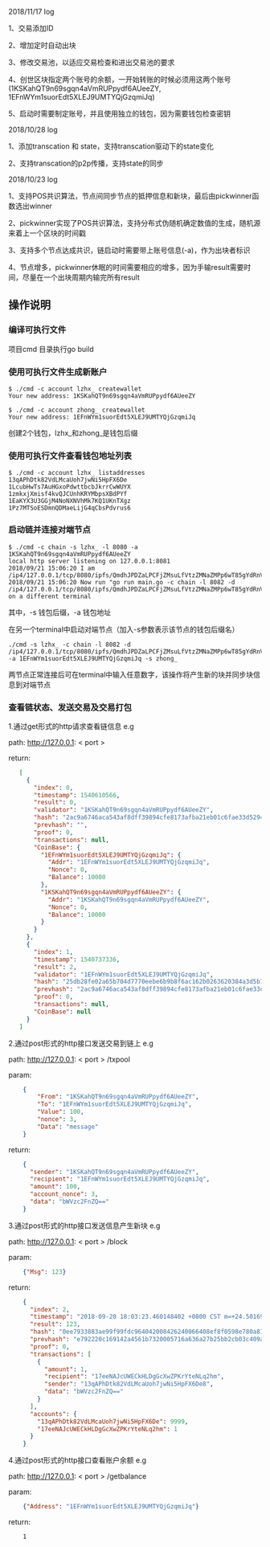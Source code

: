2018/11/17 log

1、交易添加ID

2、增加定时自动出块

3、修改交易池，以适应交易检查和进出交易池的要求

4、创世区块指定两个账号的余额，一开始转账的时候必须用这两个账号(1KSKahQT9n69sgqn4aVmRUPpydf6AUeeZY, 1EFnWYm1suorEdt5XLEJ9UMTYQjGzqmiJq)

5、启动时需要制定账号，并且使用独立的钱包，因为需要钱包检查密钥


2018/10/28 log

1、添加transcation 和 state，支持transcation驱动下的state变化

2、支持transcation的p2p传播，支持state的同步

2018/10/23 log

1、支持POS共识算法，节点间同步节点的抵押信息和新块，最后由pickwinner函数选出winner

2、pickwinner实现了POS共识算法，支持分布式伪随机确定数值的生成，随机源来着上一个区块的时间戳

3、支持多个节点达成共识，链启动时需要带上账号信息(-a)，作为出块者标识

4、节点增多，pickwinner休眠的时间需要相应的增多，因为手输result需要时间，尽量在一个出块周期内输完所有result

## 操作说明


### 编译可执行文件
项目cmd 目录执行go build


### 使用可执行文件生成新账户
```shell script
$ ./cmd -c account lzhx_ createwallet
Your new address: 1KSKahQT9n69sgqn4aVmRUPpydf6AUeeZY

$ ./cmd -c account zhong_ createwallet
Your new address: 1EFnWYm1suorEdt5XLEJ9UMTYQjGzqmiJq
```
创建2个钱包，lzhx_和zhong_是钱包后缀

### 使用可执行文件查看钱包地址列表
```shell script
$ ./cmd -c account lzhx_ listaddresses  
13qAPhDtk82VdLMcaUoh7jwNi5HpFX6De 
1LcubHwTs7AuHGxoPdwttbcbJkrrCwWUYX 
1zmkxjXmisf4kvQJCUnhKRYMbpsXBdPYf 
1EaKYX3U3GGjM4NoNXNVhMk7KQ1UKnTXgz 
1Pz7MTSoESDmnQDMaeLijG4qCbsPdvrus6 
```


### 启动链并连接对端节点
```shell script
$ ./cmd -c chain -s lzhx_ -l 8080 -a 1KSKahQT9n69sgqn4aVmRUPpydf6AUeeZY
local http server listening on 127.0.0.1:8081
2018/09/21 15:06:20 I am /ip4/127.0.0.1/tcp/8080/ipfs/QmdhJPDZaLPCFjZMsuLfVtzZMNaZMPp6wT85gYdRnVcppj
2018/09/21 15:06:20 Now run "go run main.go -c chain -l 8082 -d /ip4/127.0.0.1/tcp/8080/ipfs/QmdhJPDZaLPCFjZMsuLfVtzZMNaZMPp6wT85gYdRnVcppj" on a different terminal
```
其中，-s 钱包后缀，-a 钱包地址

在另一个terminal中启动对端节点（加入-s参数表示该节点的钱包后缀名）
```shell script
./cmd -s lzhx_ -c chain -l 8082 -d /ip4/127.0.0.1/tcp/8080/ipfs/QmdhJPDZaLPCFjZMsuLfVtzZMNaZMPp6wT85gYdRnVcppj -a 1EFnWYm1suorEdt5XLEJ9UMTYQjGzqmiJq -s zhong_
```

两节点正常连接后可在terminal中输入任意数字，该操作将产生新的块并同步块信息到对端节点

### 查看链状态、发送交易及交易打包

1.通过get形式的http请求查看链信息
e.g

path: http://127.0.0.1: &lt; port &gt;

return:
```json
   [
     {
       "index": 0,
       "timestamp": 1540610566,
       "result": 0,
       "validator": "1KSKahQT9n69sgqn4aVmRUPpydf6AUeeZY",
       "hash": "2ac9a6746aca543af8dff39894cfe8173afba21eb01c6fae33d52947222855ef",
       "prevhash": "",
       "proof": 0,
       "transactions": null,
       "CoinBase": {
         "1EFnWYm1suorEdt5XLEJ9UMTYQjGzqmiJq": {
           "Addr": "1EFnWYm1suorEdt5XLEJ9UMTYQjGzqmiJq",
           "Nonce": 0,
           "Balance": 10000
         },
         "1KSKahQT9n69sgqn4aVmRUPpydf6AUeeZY": {
           "Addr": "1KSKahQT9n69sgqn4aVmRUPpydf6AUeeZY",
           "Nonce": 0,
           "Balance": 10000
         }
       }
     },
     {
       "index": 1,
       "timestamp": 1540737336,
       "result": 2,
       "validator": "1EFnWYm1suorEdt5XLEJ9UMTYQjGzqmiJq",
       "hash": "25db28fe02a65b704d7770eebe6b9b8f6ac162b0263620384a3d5b75974f0cb1",
       "prevhash": "2ac9a6746aca543af8dff39894cfe8173afba21eb01c6fae33d52947222855ef",
       "proof": 0,
       "transactions": null,
       "CoinBase": null
     }
   ]
```


2.通过post形式的http接口发送交易到链上
e.g

path:   http://127.0.0.1: &lt; port &gt; /txpool

param:

```json
    {
        "From": "1KSKahQT9n69sgqn4aVmRUPpydf6AUeeZY",
        "To": "1EFnWYm1suorEdt5XLEJ9UMTYQjGzqmiJq",
        "Value": 100,
        "nonce": 3,
        "Data": "message"
    }
```

return:
```json
    {
      "sender": "1KSKahQT9n69sgqn4aVmRUPpydf6AUeeZY",
      "recipient": "1EFnWYm1suorEdt5XLEJ9UMTYQjGzqmiJq",
      "amount": 100,
      "account_nonce": 3,
      "data": "bWVzc2FnZQ=="
    }
```



3.通过post形式的http接口发送信息产生新块
e.g

path:   http://127.0.0.1: &lt; port &gt; /block

param:

```json
    {"Msg": 123}
```

return:
```json
    {
      "index": 2,
      "timestamp": "2018-09-20 18:03:23.460148402 +0800 CST m=+24.501698347",
      "result": 123,
      "hash": "0ee7933883ae99f99fdc964042008426240066408ef8f0598e780a8158202f68",
      "prevhash": "e792220c169142a4561b7320005716a636a27b25bb2cb03c409a20ef64037d53",
      "proof": 0,
      "transactions": [
        {
          "amount": 1,
          "recipient": "17eeNAJcUWECkHLDgGcXwZPKrYteNLq2hm",
          "sender": "13qAPhDtk82VdLMcaUoh7jwNi5HpFX6De8",
          "data": "bWVzc2FnZQ=="
        }
      ],
      "accounts": {
        "13qAPhDtk82VdLMcaUoh7jwNi5HpFX6De": 9999,
        "17eeNAJcUWECkHLDgGcXwZPKrYteNLq2hm": 1
      }
    }
```


4.通过post形式的http接口查看账户余额
e.g

path:   http://127.0.0.1: &lt; port &gt; /getbalance

param:

```json
    {"Address": "1EFnWYm1suorEdt5XLEJ9UMTYQjGzqmiJq"}
```

return:
```
    1
```
